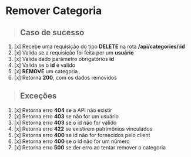 # Remover Categoria

> ## Caso de sucesso

1. [x] Recebe uma requisição do tipo **DELETE** na rota **/api/categories/:id**
2. [x] Valida se a requisição foi feita por um **usuário**
3. [x] Valida dado parâmetro obrigatórios **id**
4. [x] Valida se o **id** é valido
5. [x] **REMOVE** um categoria
6. [x] Retorna **200**, com os dados removidos

> ## Exceções

1. [x] Retorna erro **404** se a API não existir
2. [x] Retorna erro **403** se não for um usuário
3. [x] Retorna erro **403** se o id não for valído
4. [x] Retorna erro **422** se existirem patrimônios vinculados
5. [x] Retorna erro **400** se id não for fornecidos pelo client
6. [x] Retorna erro **400** se o id não for um número
7. [x] Retorna erro **500** se der erro ao tentar remover o categoria